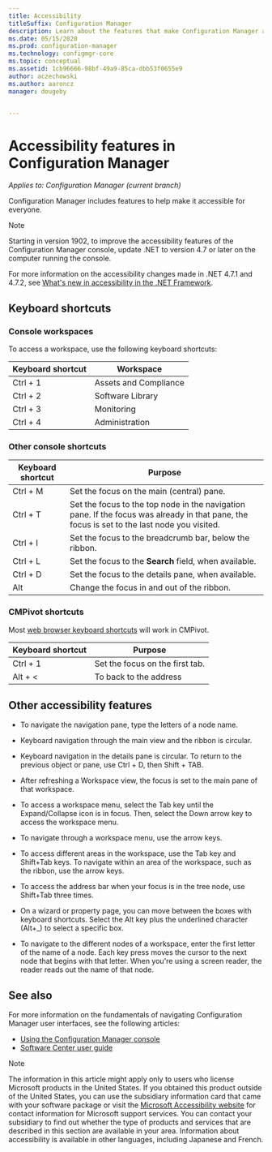```yaml
---
title: Accessibility
titleSuffix: Configuration Manager
description: Learn about the features that make Configuration Manager accessible for everyone.
ms.date: 05/15/2020
ms.prod: configuration-manager
ms.technology: configmgr-core
ms.topic: conceptual
ms.assetid: 1cb96666-98bf-49a9-85ca-dbb53f0655e9
author: aczechowski
ms.author: aaroncz
manager: dougeby


---
```


# Accessibility features in Configuration Manager

*Applies to: Configuration Manager (current branch)*


Configuration Manager includes features to help make it accessible for everyone.

> [!Note]  
> Starting in version 1902, to improve the accessibility features of the Configuration Manager console, update .NET to version 4.7 or later on the computer running the console. <!-- SCCMDocs-pr issue #3228 -->  
> 
> For more information on the accessibility changes made in .NET 4.7.1 and 4.7.2, see [What's new in accessibility in the .NET Framework](https://docs.microsoft.com/dotnet/framework/whats-new/whats-new-in-accessibility).  



## Keyboard shortcuts

### Console workspaces

To access a workspace, use the following keyboard shortcuts:  

|Keyboard shortcut| Workspace|
|--------|--------|  
|Ctrl + 1| Assets and Compliance|
|Ctrl + 2|  Software Library|
|Ctrl + 3|  Monitoring|
|Ctrl + 4|  Administration|


### Other console shortcuts

|Keyboard shortcut|  Purpose|
|--------|--------|  
|Ctrl + M|Set the focus on the main (central) pane.|
|Ctrl + T|Set the focus to the top node in the navigation pane. If the focus was already in that pane, the focus is set to the last node you visited.|
|Ctrl + I|Set the focus to the breadcrumb bar, below the ribbon.|
|Ctrl + L|Set the focus to the **Search** field, when available.|
|Ctrl + D|Set the focus to the details pane, when available.|
|Alt     |Change the focus in and out of the ribbon.|

### CMPivot shortcuts

Most [web browser keyboard shortcuts](https://support.microsoft.com/help/17456/windows-internet-explorer-ease-of-access-options) will work in CMPivot.

|Keyboard shortcut|  Purpose|
|--------|--------|  
|Ctrl + 1|Set the focus on the first tab.|
|Alt + &lt;|To back to the address|


## Other accessibility features

- To navigate the navigation pane, type the letters of a node name.

- Keyboard navigation through the main view and the ribbon is circular.

- Keyboard navigation in the details pane is circular. To return to the previous object or pane, use Ctrl + D, then Shift + TAB.

- After refreshing a Workspace view, the focus is set to the main pane of that workspace.

- To access a workspace menu, select the Tab key until the Expand/Collapse icon is in focus. Then, select the Down arrow key to access the workspace menu.  

- To navigate through a workspace menu, use the arrow keys.  

- To access different areas in the workspace, use the Tab key and Shift+Tab keys. To navigate within an area of the workspace, such as the ribbon, use the arrow keys.  

- To access the address bar when your focus is in the tree node, use Shift+Tab three times.  

- On a wizard or property page, you can move between the boxes with keyboard shortcuts. Select the Alt key plus the underlined character (Alt+_) to select a specific box.     

- To navigate to the different nodes of a workspace, enter the first letter of the name of a node. Each key press moves the cursor to the next node that begins with that letter. When you're using a screen reader, the reader reads out the name of that node.



## See also

For more information on the fundamentals of navigating Configuration Manager user interfaces, see the following articles:
- [Using the Configuration Manager console](../servers/manage/admin-console.md)  
- [Software Center user guide](software-center.md)

> [!NOTE]  
> The information in this article might apply only to users who license Microsoft products in the United States. If you obtained this product outside of the United States, you can use the subsidiary information card that came with your software package or visit the [Microsoft Accessibility website](https://www.microsoft.com/accessibility/) for contact information for Microsoft support services. You can contact your subsidiary to find out whether the type of products and services that are described in this section are available in your area. Information about accessibility is available in other languages, including Japanese and French.  

